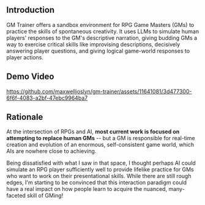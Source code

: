 ## Introduction

GM Trainer offers a sandbox environment for RPG Game Masters (GMs) to practice the skills of spontaneous creativity. It uses LLMs to simulate human players' responses to the GM's descriptive narration, giving budding GMs a way to exercise critical skills like improvising descriptions, decisively answering player questions, and giving logical game-world responses to player actions.

## Demo Video

https://github.com/maxwelljoslyn/gm-trainer/assets/11641081/3d477300-6f6f-4083-a2bf-47ebc9964ba7

## Rationale

At the intersection of RPGs and AI, **most current work is focused on attempting to replace human GMs** -- but a GM is responsible for real-time creation and evolution of an enormous, self-consistent game world, which AIs are nowhere close to achieving.

Being dissatisfied with what I saw in that space, I thought perhaps AI could simulate an RPG player sufficiently well to provide lifelike practice for GMs who want to work on their presentational skills. While there are still rough edges, I'm starting to be convinced that this interaction paradigm could have a real impact on how people learn to acquire the nuanced, many-faceted skill of GMing!

